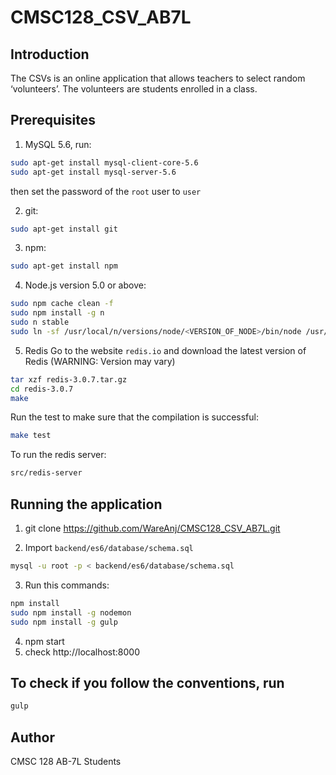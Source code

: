 CMSC128_CSV_AB7L
=====


Introduction
-----
The CSVs is an online application that allows teachers to select random ‘volunteers’. The volunteers are students enrolled in a class.


## Prerequisites
1. MySQL 5.6, run:
  ```sh
  sudo apt-get install mysql-client-core-5.6 
  sudo apt-get install mysql-server-5.6
  ```

  then set the password of the `root` user to `user`

2. git:
  ```sh
  sudo apt-get install git
  ```

3. npm:
  ```sh
  sudo apt-get install npm
  ```

4. Node.js version 5.0 or above:
  ```sh
  sudo npm cache clean -f
  sudo npm install -g n
  sudo n stable
  sudo ln -sf /usr/local/n/versions/node/<VERSION_OF_NODE>/bin/node /usr/bin/node
  ```
  
5. Redis
  Go to the website `redis.io` and download the latest version of Redis (WARNING: Version may vary)

  ```sh
  tar xzf redis-3.0.7.tar.gz
  cd redis-3.0.7
  make
  ```

  Run the test to make sure that the compilation is successful:
  ```sh
  make test
  ```

  To run the redis server:
  ```sh
  src/redis-server
  ```


## Running the application

1. git clone https://github.com/WareAnj/CMSC128_CSV_AB7L.git

2. Import `backend/es6/database/schema.sql` 
  ```sh
  mysql -u root -p < backend/es6/database/schema.sql
  ```

3. Run this commands:
  ```sh
  npm install
  sudo npm install -g nodemon
  sudo npm install -g gulp
  ```

4. npm start
5. check http://localhost:8000

## To check if you follow the conventions, run
```sh
gulp
```

## Author

CMSC 128 AB-7L Students
